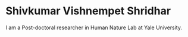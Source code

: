 # Shivkumar Vishnempet Shridhar

I am a Post-doctoral researcher in Human Nature Lab at Yale University.

